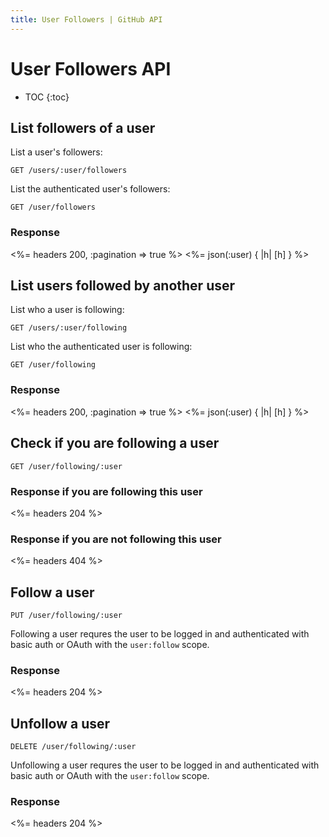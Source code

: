 ```yaml
---
title: User Followers | GitHub API
---
```


# User Followers API

* TOC
{:toc}

## List followers of a user

List a user's followers:

    GET /users/:user/followers

List the authenticated user's followers:

    GET /user/followers

### Response

<%= headers 200, :pagination => true %>
<%= json(:user) { |h| [h] } %>

## List users followed by another user

List who a user is following:

    GET /users/:user/following

List who the authenticated user is following:

    GET /user/following

### Response

<%= headers 200, :pagination => true %>
<%= json(:user) { |h| [h] } %>

## Check if you are following a user

    GET /user/following/:user

### Response if you are following this user

<%= headers 204 %>

### Response if you are not following this user

<%= headers 404 %>

## Follow a user

    PUT /user/following/:user

Following a user requres the user to be logged in and authenticated with basic
auth or OAuth with the `user:follow` scope.

### Response

<%= headers 204 %>

## Unfollow a user

    DELETE /user/following/:user

Unfollowing a user requres the user to be logged in and authenticated with basic
auth or OAuth with the `user:follow` scope.

### Response

<%= headers 204 %>
